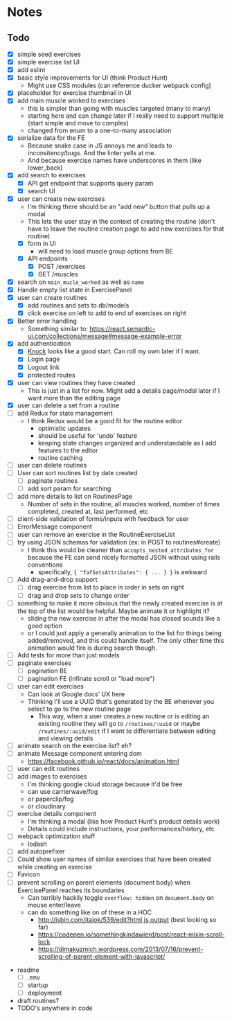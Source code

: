 # Notes

## Todo
- [x] simple seed exercises
- [x] simple exercise list UI
- [x] add eslint
- [x] basic style improvements for UI (think Product Hunt)
  - Might use CSS modules (can reference ducker webpack config)
- [x] placeholder for exercise thumbnail in UI
- [x] add main muscle worked to exercises
  - this is simpler than going with muscles targeted (many to many)
  - starting here and can change later if I really need to support multiple (start simple and
    move to complex)
  - changed from enum to a one-to-many association
- [x] serialize data for the FE
  - Because snake case in JS annoys me and leads to inconsitency/bugs. And the linter yells at me.
  - And because exercise names have underscores in them (like lower_back)
- [x] add search to exercises
  - [x] API get endpoint that supports query param
  - [x] search UI
- [x] user can create new exercises
  - I'm thinking there should be an "add new" button that pulls up a modal
  - This lets the user stay in the context of creating the routine (don't have to leave the routine
    creation page to add new exercises for that routine)
  - [x] form in UI
    - will need to load muscle group options from BE
  - [x] API endpoints
    - [x] POST /exercises
    - [x] GET /muscles
- [x] search on `main_mucle_worked` as well as `name`
- [x] Handle empty list state in ExercisePanel
- [x] user can create routines
  - [x] add routines and sets to db/models
  - [x] click exercise on left to add to end of exercises on right
- [x] Better error handling
  - Something similar to: https://react.semantic-ui.com/collections/message#message-example-error
- [x] add authentication
  - [x] [Knock](https://github.com/nsarno/knock) looks like a good start. Can roll my own later if I want.
  - [x] Login page
  - [x] Logout link
  - [x] protected routes
- [x] user can view routines they have created
  - This is just in a list for now. Might add a details page/modal later if I want more than the
    editing page
- [x] user can delete a set from a routine
- [ ] add Redux for state management
  - I think Redux would be a good fit for the routine editor
    - optimistic updates
    - should be useful for 'undo' feature
    - keeping state changes organized and understandable as I add features to the editor
    - routine caching
- [ ] user can delete routines
- [ ] User can sort routines list by date created
  - [ ] paginate routines
  - [ ] add sort param for searching
- [ ] add more details to list on RoutinesPage
  - Number of sets in the routine, all muscles worked, number of times completed, created at,
    last performed, etc
- [ ] client-side validation of forms/inputs with feedback for user
- [ ] ErrorMessage component
- [ ] user can remove an exercise in the RoutineExerciseList
- [ ] try using JSON schemas for validation (ex: in POST to routines#create)
  - I think this would be cleaner than `accepts_nested_attributes_for` because the FE can send nicely
    formatted JSON without using rails conventions
    - specifically, `{ "fafSetsAttributes": { ... } }` is awkward
- [ ] Add drag-and-drop support
  - [ ] drag exercise from list to place in order in sets on right
  - [ ] drag and drop sets to change order
- [ ] something to make it more obvious that the newly created exercise is at the top of the list
      would be helpful. Maybe animate it or highlight it?
  - sliding the new exercise in after the modal has closed sounds like a good option
  - or I could just apply a generally animation to the list for things being added/removed, and this
    could handle itself. The only other time this animation would fire is during search though.
- [ ] Add tests for more than just models
- [ ] paginate exercises
  - [ ] pagination BE
  - [ ] pagination FE (infinate scroll or "load more")
- [ ] user can edit exercises
  - Can look at Google docs' UX here
  - Thinking I'll use a UUID that's generated by the BE whenever you select to go to the new routine
    page
    - This way, when a user creates a new routine or is editing an existing routine they will go to
      `/routines/:uuid` or maybe `/routines/:uuid/edit` if I want to differentiate between editing
      and viewing details
- [ ] animate search on the exercise list? eh?
- [ ] animate Message component entering dom
  - https://facebook.github.io/react/docs/animation.html
- [ ] user can edit routines
- [ ] add images to exercises
  - I'm thinking google cloud storage because it'd be free
  - can use carrierwave/fog
  - or paperclip/fog
  - or cloudinary
- [ ] exercise details component
  - I'm thinking a modal (like how Product Hunt's product details work)
  - Details could include instructions, your performances/history, etc
- [ ] webpack optimization stuff
  - lodash
- [ ] add autoprefixer
- [ ] Could show user names of similar exercises that have been created while creating an exercise
- [ ] Favicon
- [ ] prevent scrolling on parent elements (document body) when ExercisePanel reaches its boundaries
  - Can terribly hackily toggle `overflow: hidden` on `document.body` on mouse enter/leave
  - can do something like on of these in a HOC
    - http://jsbin.com/itajok/539/edit?html,js,output (best looking so far)
    - https://codepen.io/somethingkindawierd/post/react-mixin-scroll-lock
    - https://dimakuzmich.wordpress.com/2013/07/16/prevent-scrolling-of-parent-element-with-javascript/
- readme
  - [ ] .env
  - [ ] startup
  - [ ] deployment
- draft routines?
- TODO's anywhere in code
